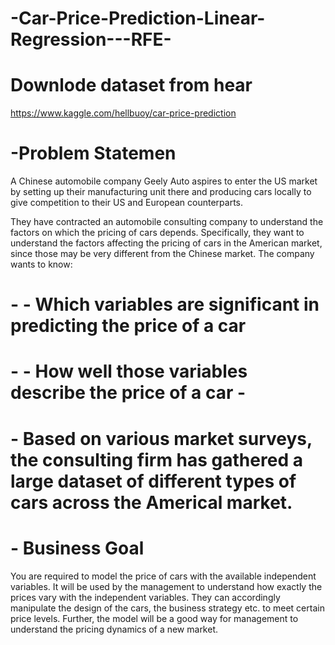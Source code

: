 # -Car-Price-Prediction-Linear-Regression---RFE-

# Downlode dataset from hear 

https://www.kaggle.com/hellbuoy/car-price-prediction

# -Problem Statemen

A Chinese automobile company Geely Auto aspires to enter the US market by setting up their manufacturing unit there and producing cars locally to give competition to their US and European counterparts.

They have contracted an automobile consulting company to understand the factors on which the pricing of cars depends. Specifically, they want to understand the factors affecting the pricing of cars in the American market, since those may be very different from the Chinese market. The company wants to know:

# - - Which variables are significant in predicting the price of a car
# - - How well those variables describe the price of a car -

# - Based on various market surveys, the consulting firm has gathered a large dataset of different types of cars across the Americal market.

# - Business Goal
You are required to model the price of cars with the available independent variables. It will be used by the management to understand how exactly the prices vary with the independent variables. They can accordingly manipulate the design of the cars, the business strategy etc. to meet certain price levels. Further, the model will be a good way for management to understand the pricing dynamics of a new market.

